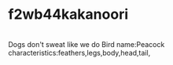 # f2wb44kakanoori
<br>
Dogs don't sweat like we do
Bird name:Peacock<br>
characteristics:feathers,legs,body,head,tail,


